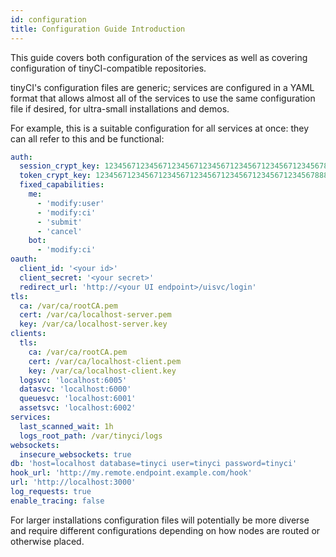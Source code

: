 ```yaml
---
id: configuration
title: Configuration Guide Introduction
---
```


This guide covers both configuration of the services as well as covering
configuration of tinyCI-compatible repositories.

tinyCI's configuration files are generic; services are configured in a YAML
format that allows almost all of the services to use the same configuration
file if desired, for ultra-small installations and demos.

For example, this is a suitable configuration for all services at once: they
can all refer to this and be functional:

```yaml
auth:
  session_crypt_key: 1234567123456712345671234567123456712345671234567888888812345678
  token_crypt_key: 1234567123456712345671234567123456712345671234567888888812345678
  fixed_capabilities:
    me:
      - 'modify:user'
      - 'modify:ci'
      - 'submit'
      - 'cancel'
    bot:
      - 'modify:ci'
oauth:
  client_id: '<your id>'
  client_secret: '<your secret>'
  redirect_url: 'http://<your UI endpoint>/uisvc/login'
tls:
  ca: /var/ca/rootCA.pem
  cert: /var/ca/localhost-server.pem
  key: /var/ca/localhost-server.key
clients:
  tls:
    ca: /var/ca/rootCA.pem
    cert: /var/ca/localhost-client.pem
    key: /var/ca/localhost-client.key
  logsvc: 'localhost:6005'
  datasvc: 'localhost:6000'
  queuesvc: 'localhost:6001'
  assetsvc: 'localhost:6002'
services:
  last_scanned_wait: 1h
  logs_root_path: /var/tinyci/logs
websockets:
  insecure_websockets: true
db: 'host=localhost database=tinyci user=tinyci password=tinyci'
hook_url: 'http://my.remote.endpoint.example.com/hook'
url: 'http://localhost:3000'
log_requests: true
enable_tracing: false
```

For larger installations configuration files will potentially be more diverse
and require different configurations depending on how nodes are routed or
otherwise placed.
